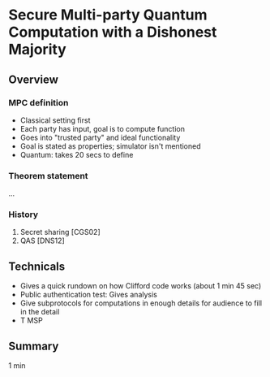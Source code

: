 # Secure Multi-party Quantum Computation with a Dishonest Majority

## Overview

### MPC definition

* Classical setting first
* Each party has input, goal is to compute function
* Goes into "trusted party" and ideal functionality
* Goal is stated as properties; simulator isn't mentioned
* Quantum: takes 20 secs to define

### Theorem statement

...

### History

1. Secret sharing [CGS02]
2. QAS [DNS12]

## Technicals

* Gives a quick rundown on how Clifford code works (about 1 min 45 sec)
* Public authentication test: Gives analysis
* Give subprotocols for computations in enough details for audience to fill in the detail
* T MSP

## Summary

1 min
